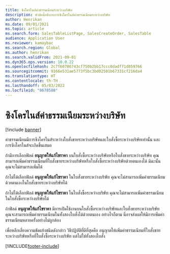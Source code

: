 ```yaml
---
title: ซิงโครไนส์ค่าธรรมเนียมระหว่างบริษัท
description: หัวข้อนี้อธิบายการซิงโครไนส์ค่าธรรมเนียมระหว่างบริษัท
author: Henrikan
ms.date: 09/01/2021
ms.topic: article
ms.search.form: SalesTableListPage, SalesCreateOrder, SalesTable
audience: Application User
ms.reviewer: kamaybac
ms.search.region: Global
ms.author: henrikan
ms.search.validFrom: 2021-09-01
ms.dyn365.ops.version: 10.0.22
ms.openlocfilehash: 2c7f60786743cf750b2bb17ccc0dadf71d859766
ms.sourcegitcommit: 9166e531ae5773f5bc3bd02501b67331cf216da4
ms.translationtype: HT
ms.contentlocale: th-TH
ms.lasthandoff: 05/03/2022
ms.locfileid: "8678588"
---
```

# <a name="synchronize-intercompany-charges"></a>ซิงโครไนส์ค่าธรรมเนียมระหว่างบริษัท

[!include [banner](../../includes/banner.md)]

ค่าธรรมเนียมมีการซิงโครไนส์ระหว่างใบสั่งขายระหว่างบริษัทและใบสั่งซื้อระหว่างบริษัทเท่านั้น และการซิงโครไนส์จะเกิดขึ้นเสมอ

ถ้ามีการเลือกฟิลด์ **อนุญาตให้แก้ไขราคา** บนใบสั่งซื้อระหว่างบริษัทหรือใบสั่งขายระหว่างบริษัท คุณสามารถเพิ่มค่าธรรมเนียมที่ใบสั่งขายระหว่างบริษัทหรือใบสั่งซื้อระหว่างบริษัทด้วยตนเองได้ มิฉะนั้น คุณจะไม่สามารถเพิ่มได้

ถ้าไม่ได้เลือกฟิลด์ **อนุญาตให้แก้ไขราคา** ในใบสั่งขายระหว่างบริษัท คุณจะไม่สามารถเพิ่มค่าธรรมเนียมด้วยตนเองในใบสั่งขายระหว่างบริษัทได้

ถ้าไม่ได้เลือกฟิลด์ **อนุญาตให้แก้ไขราคา** ในใบสั่งซื้อระหว่างบริษัท คุณจะไม่สามารถเพิ่มค่าธรรมเนียมในใบสั่งซื้อระหว่างบริษัทได้

ถ้าฟิลด์ **อนุญาตให้แก้ไขราคา** มีการเปิดใช้งานบนใบสั่งซื้อระหว่างบริษัทและใบสั่งขายระหว่างบริษัท คุณจะสามารถเพิ่มค่าธรรมเนียมในทั้งสองใบสั่งได้ด้วยตนเอง อย่างไรก็ตาม นี่อาจส่งผลให้มีการเพิ่มค่าธรรมเนียมหลายครั้งอย่างไม่ถูกต้อง

เพื่อหลีกเลี่ยงความขัดแย้งชนิดดังกล่าว วิธีปฏิบัติที่ดีที่สุดคือ อนุญาตให้เพิ่มค่าธรรมเนียมที่ใบสั่งขายระหว่างบริษัทหรือที่ใบสั่งซื้อระหว่างบริษัท แต่ไม่ใช่ทั้งสองใบสั่ง

[!INCLUDE[footer-include](../../includes/footer-banner.md)]
